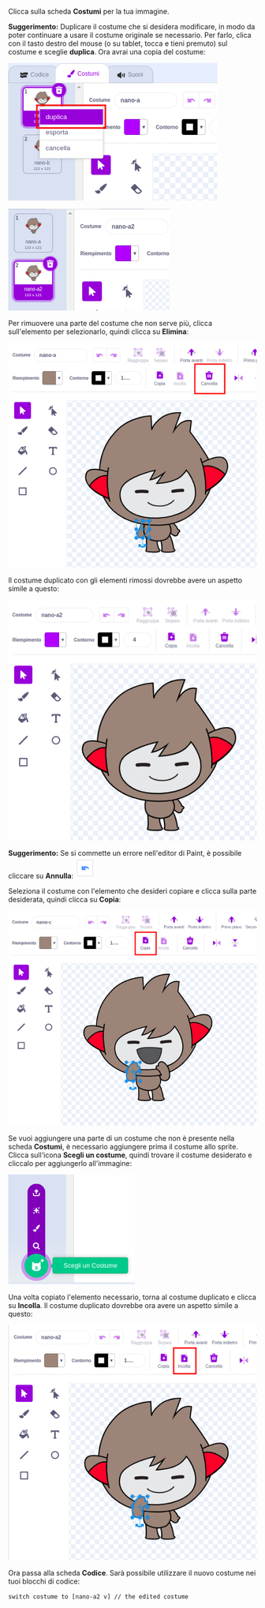 Clicca sulla scheda **Costumi** per la tua immagine.

**Suggerimento:** Duplicare il costume che si desidera modificare, in modo da poter continuare a usare il costume originale se necessario. Per farlo, clica con il tasto destro del mouse (o su tablet, tocca e tieni premuto) sul costume e sceglie **duplica**. Ora avrai una copia del costume:

![L'opzione 'duplicato' evidenziata nel menu.](images/nano-duplicate-costume.png)

![Il costume duplicato si trova appena sotto il costume originale nella scheda Costumi.](images/nano-a2-costume.png)

Per rimuovere una parte del costume che non serve più, clicca sull'elemento per selezionarlo, quindi clicca su **Elimina**:

![Il costume nano-a2 con un braccio selezionato.](images/nano-arm-selected.png)

Il costume duplicato con gli elementi rimossi dovrebbe avere un aspetto simile a questo:

![Il costume nano-a2 con il braccio eliminato.](images/nano-arm-deleted.png)

**Suggerimento:** Se si commette un errore nell'editor di Paint, è possibile cliccare su **Annulla**: ![L'icona 'Annulla'.](images/nano-undo.png)

Seleziona il costume con l'elemento che desideri copiare e clicca sulla parte desiderata, quindi clicca su **Copia**:

![Il costume nano-c con un braccio selezionato.](images/nano-c-arm-selected.png)

Se vuoi aggiungere una parte di un costume che non è presente nella scheda **Costumi**, è necessario aggiungere prima il costume allo sprite. Clicca sull'icona **Scegli un costume**, quindi trovare il costume desiderato e cliccalo per aggiungerlo all'immagine:

![L'icona "Scegli un costume" evidenziata.](images/choose-a-costume.png)

Una volta copiato l'elemento necessario, torna al costume duplicato e clicca su **Incolla**. Il costume duplicato dovrebbe ora avere un aspetto simile a questo:

![Il costume nano-a2 con il braccio del costume nano-c.](images/nano-a2-new-arm.png)

Ora passa alla scheda **Codice**. Sarà possibile utilizzare il nuovo costume nei tuoi blocchi di codice:

```blocks3
switch costume to [nano-a2 v] // the edited costume
```
